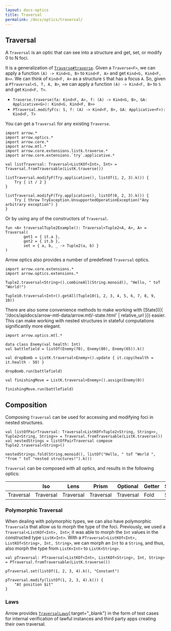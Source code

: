 ```yaml
---
layout: docs-optics
title: Traversal
permalink: /docs/optics/traversal/
---
```


## Traversal


A `Traversal` is an optic that can see into a structure and get, set, or modify 0 to N foci.

It is a generalization of [`Traverse#traverse`](/docs/arrow/typeclasses/traverse). Given a `Traverse<F>`, we can apply a function `(A) -> Kind<G, B>` to `Kind<F, A>` and get `Kind<G, Kind<F, B>>`.
We can think of `Kind<F, A>` as a structure `S` that has a focus `A`. So, given a `PTraversal<S, T, A, B>`, we can apply a function `(A) -> Kind<F, B>` to `S` and get `Kind<F, T>`.

 - `Traverse.traverse(fa: Kind<F, A>, f: (A) -> Kind<G, B>, GA: Applicative<G>): Kind<G, Kind<F, B>>`
 - `PTraversal.modifyF(s: S, f: (A) -> Kind<F, B>, GA: Applicative<F>): Kind<F, T>`

You can get a `Traversal` for any existing `Traverse`.

```kotlin:ank
import arrow.*
import arrow.optics.*
import arrow.core.*
import arrow.mtl.*
import arrow.core.extensions.listk.traverse.*
import arrow.core.extensions.`try`.applicative.*

val listTraversal: Traversal<ListKOf<Int>, Int> = Traversal.fromTraversable(ListK.traverse())

listTraversal.modifyF(Try.applicative(), listOf(1, 2, 3).k()) {
    Try { it / 2 }
}
```
```kotlin:ank
listTraversal.modifyF(Try.applicative(), listOf(0, 2, 3).k()) {
    Try { throw TryException.UnsupportedOperationException("Any arbitrary exception") }
}
```

Or by using any of the constructors of `Traversal`.

```kotlin:ank
fun <A> traversalTuple2Example(): Traversal<Tuple2<A, A>, A> = Traversal(
        get1 = { it.a },
        get2 = { it.b },
        set = { a, b, _ -> Tuple2(a, b) }
)
```

Arrow optics also provides a number of predefined `Traversal` optics.

```kotlin:ank
import arrow.core.extensions.*
import arrow.optics.extensions.*

Tuple2.traversal<String>().combineAll(String.monoid(), "Hello, " toT "World!")
```
```kotlin:ank
Tuple10.traversal<Int>().getAll(Tuple10(1, 2, 3, 4, 5, 6, 7, 8, 9, 10))
```

There are also some convenience methods to make working with [State]({{ '/docs/apidocs/arrow-mtl-data/arrow.mtl/-state.html' | relative_url }}) easier.
This can make working with nested structures in stateful computations significantly more elegant.

```kotlin:ank
import arrow.optics.mtl.*

data class Enemy(val health: Int)
val battlefield = listOf(Enemy(70), Enemy(80), Enemy(65)).k()

val dropBomb = ListK.traversal<Enemy>().update { it.copy(health = it.health - 50) }

dropBomb.run(battlefield)
```

```kotlin:ank
val finishingMove = ListK.traversal<Enemy>().assign(Enemy(0))

finishingMove.run(battlefield)
```

## Composition

Composing `Traversal` can be used for accessing and modifying foci in nested structures.

```kotlin:ank
val listOfPairTraversal: Traversal<ListKOf<Tuple2<String, String>>, Tuple2<String, String>> = Traversal.fromTraversable(ListK.traverse())
val nestedStrings = listOfPairTraversal compose Tuple2.traversal<String>()

nestedStrings.fold(String.monoid(), listOf("Hello, " toT "World ", "from " toT "nested structures!").k())
```

`Traversal` can be composed with all optics, and results in the following optics:

|   | Iso | Lens | Prism |Optional | Getter | Setter | Fold | Traversal |
| --- | --- | --- | --- |--- | --- | --- | --- | --- |
| Traversal | Traversal | Traversal | Traversal | Traversal | Fold | Setter | Fold | Traversal |

### Polymorphic Traversal

When dealing with polymorphic types, we can also have polymorphic `Traversal`s that allow us to morph the type of the foci.
Previously, we used a `Traversal<ListKOf<Int>, Int>`; it was able to morph the `Int` values in the constructed type `ListK<Int>`.
With a `PTraversal<ListKOf<Int>, ListKOf<String>, Int, String>`, we can morph an `Int` to a `String`, and thus, also morph the type from `ListK<Int>` to `ListK<String>`.

```kotlin:ank
val pTraversal: PTraversal<ListKOf<Int>, ListKOf<String>, Int, String> = PTraversal.fromTraversable(ListK.traverse())

pTraversal.set(listOf(1, 2, 3, 4).k(), "Constant")
```
```kotlin:ank
pTraversal.modify(listOf(1, 2, 3, 4).k()) {
    "At position $it"
}
```

### Laws

Arrow provides [`TraversalLaws`][traversal_laws_source]{:target="_blank"} in the form of test cases for internal verification of lawful instances and third party apps creating their own traversal.

[traversal_laws_source]: https://github.com/arrow-kt/arrow/blob/master/modules/core/arrow-test/src/main/kotlin/arrow/test/laws/TraversalLaws.kt
